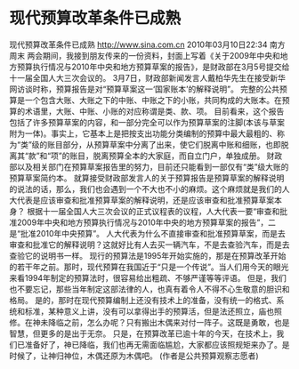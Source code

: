 # 现代预算改革条件已成熟

现代预算改革条件已成熟
http://www.sina.com.cn  2010年03月10日22:34  南方周末
两会期间，我接到朋友传来的一份资料，封面上写着《关于2009年中央和地方预算执行情况与2010年中央和地方预算草案的报告》，是财政部在3月5号提交给十一届全国人大三次会议的。
3月7日，财政部新闻发言人戴柏华先生在接受新华网访谈时称，预算报告是对“预算草案这一‘国家账本’的解释说明”。
完整的公共预算是一个包含大账、大账之下的中账、中账之下的小账，共同构成的大账本。在预算的术语里，大账、中账、小账的对应称谓是类、款、项。
目前看来，这个报告包括了许多预算草案的内容，和一部分完全可以作为预算草案的注脚(本该与草案附为一体)。事实上，它基本上是把按支出功能分类编制的预算中最大最粗的、称为“类”级的账目部分，从预算草案中分离了出来，使它们脱离中账和细账，也即脱离其“款”和“项”的账目，脱离预算全本的大家庭，而自立门户，单独成册。
财政部以及相关部门在预算草案报告里的努力，目前还只能看到一部仅有“类”级大账的预算草案简约本。
就算接受财政部发言人的关于预算报告是预算草案的解释说明的说法的话，那么，我们也会遇到一个不大也不小的麻烦。这个麻烦就是我们的人大代表是应该审查和批准预算草案的解释说明，还是应该审查和批准预算草案本身？
根据十一届全国人大三次会议的正式议程表的议程，人大代表一要“审查和批准2009年中央和地方预算执行情况与2010年中央的地方预算草案的报告”，二是“批准2010年中央预算”。
人大代表为什么不直接审查和批准预算草案，而是去审查和批准它的解释说明？这就好比有人去买一辆汽车，不是去查验汽车，而是去查验它的说明书一样。
现行的预算法是1995年开始实施的，那是在预算改革开始的若干年之前。那时，现代预算在我国近于“只是一个传说”。当人们用今天的眼光来看1994年制定的预算法时，很容易给出粗疏、不够严谨等等评语。
但是，我们也不要忘记，那些当年制定这部法律的人，也真有着令人不得不心生敬意的胆识和格局。
是的，那时在现代预算编制上还没有技术上的准备，没有统一的格式、系统和标准，某种意义上讲，没有可以拿得出手的预算活，但是法还照立，庙也照修。在神未降临之前，怎么办呢？只有搬出木偶来对付一阵子。这既是勇敢，也是智慧，但更多的是出于无奈。
只是，在预算改革已逾十年的今天，在技术上，我们已准备好了，神已降临，我们也再无需面临尴尬，大家都应该照规矩来办了。是时候了，让神归神位，木偶还原为木偶吧。
(作者是公共预算观察志愿者)

